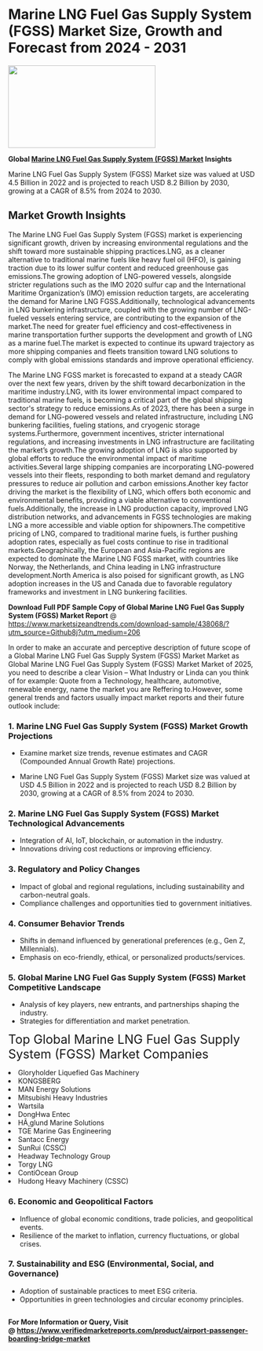 <H1>Marine LNG Fuel Gas Supply System (FGSS) Market Size, Growth and Forecast from 2024 - 2031</H1><img class="aligncenter size-medium wp-image-584254" src="https://thirdeyenews.in/wp-content/uploads/2024/09/Global-Market-Research-300x168.jpeg" alt="" width="300" height="168" /><p><strong>Global&nbsp;<a href="https://www.marketsizeandtrends.com/download-sample/438068/?utm_source=Github8j?utm_medium=206">Marine LNG Fuel Gas Supply System (FGSS) Market</a> Insights</strong></p><p>Marine LNG Fuel Gas Supply System (FGSS) Market size was valued at USD 4.5 Billion in 2022 and is projected to reach USD 8.2 Billion by 2030, growing at a CAGR of 8.5% from 2024 to 2030.</p><p><h2>Market Growth Insights</h2> <p>The Marine LNG Fuel Gas Supply System (FGSS) market is experiencing significant growth, driven by increasing environmental regulations and the shift toward more sustainable shipping practices.LNG, as a cleaner alternative to traditional marine fuels like heavy fuel oil (HFO), is gaining traction due to its lower sulfur content and reduced greenhouse gas emissions.The growing adoption of LNG-powered vessels, alongside stricter regulations such as the IMO 2020 sulfur cap and the International Maritime Organization’s (IMO) emission reduction targets, are accelerating the demand for Marine LNG FGSS.Additionally, technological advancements in LNG bunkering infrastructure, coupled with the growing number of LNG-fueled vessels entering service, are contributing to the expansion of the market.The need for greater fuel efficiency and cost-effectiveness in marine transportation further supports the development and growth of LNG as a marine fuel.The market is expected to continue its upward trajectory as more shipping companies and fleets transition toward LNG solutions to comply with global emissions standards and improve operational efficiency.</p> <p>The Marine LNG FGSS market is forecasted to expand at a steady CAGR over the next few years, driven by the shift toward decarbonization in the maritime industry.LNG, with its lower environmental impact compared to traditional marine fuels, is becoming a critical part of the global shipping sector's strategy to reduce emissions.As of 2023, there has been a surge in demand for LNG-powered vessels and related infrastructure, including LNG bunkering facilities, fueling stations, and cryogenic storage systems.Furthermore, government incentives, stricter international regulations, and increasing investments in LNG infrastructure are facilitating the market’s growth.The growing adoption of LNG is also supported by global efforts to reduce the environmental impact of maritime activities.Several large shipping companies are incorporating LNG-powered vessels into their fleets, responding to both market demand and regulatory pressures to reduce air pollution and carbon emissions.Another key factor driving the market is the flexibility of LNG, which offers both economic and environmental benefits, providing a viable alternative to conventional fuels.Additionally, the increase in LNG production capacity, improved LNG distribution networks, and advancements in FGSS technologies are making LNG a more accessible and viable option for shipowners.The competitive pricing of LNG, compared to traditional marine fuels, is further pushing adoption rates, especially as fuel costs continue to rise in traditional markets.Geographically, the European and Asia-Pacific regions are expected to dominate the Marine LNG FGSS market, with countries like Norway, the Netherlands, and China leading in LNG infrastructure development.North America is also poised for significant growth, as LNG adoption increases in the US and Canada due to favorable regulatory frameworks and investment in LNG bunkering facilities.<p><span class=""><strong>Download Full PDF Sample Copy of Global Marine LNG Fuel Gas Supply System (FGSS) Market Report</strong> @ <a href="https://www.marketsizeandtrends.com/download-sample/438068/?utm_source=Github8j?utm_medium=206" target="_blank">https://www.marketsizeandtrends.com/download-sample/438068/?utm_source=Github8j?utm_medium=206</a></span></p><p>In order to make an accurate and perceptive description of future scope of a Global&nbsp;Marine LNG Fuel Gas Supply System (FGSS) Market Market as Global&nbsp;Marine LNG Fuel Gas Supply System (FGSS) Market Market of 2025, you need to describe a clear Vision &ndash; What Industry or Linda can you think of for example: Quote from a Technology, healthcare, automotive, renewable energy, name the market you are Reffering to.However, some general trends and factors usually impact market reports and their future outlook include:</p><h3>1.&nbsp;<strong>Marine LNG Fuel Gas Supply System (FGSS) Market Growth Projections</strong></h3><ul><li>Examine market size trends, revenue estimates and CAGR (Compounded Annual Growth Rate) projections.</li><li><p>Marine LNG Fuel Gas Supply System (FGSS) Market size was valued at USD 4.5 Billion in 2022 and is projected to reach USD 8.2 Billion by 2030, growing at a CAGR of 8.5% from 2024 to 2030.</p></li></ul><h3>2.&nbsp;<strong>Marine LNG Fuel Gas Supply System (FGSS) Market Technological Advancements</strong></h3><ul><li>Integration of AI, IoT, blockchain, or automation in the industry.</li><li>Innovations driving cost reductions or improving efficiency.</li></ul><h3>3.&nbsp;<strong>Regulatory and Policy Changes</strong></h3><ul><li>Impact of global and regional regulations, including sustainability and carbon-neutral goals.</li><li>Compliance challenges and opportunities tied to government initiatives.</li></ul><h3>4.&nbsp;<strong>Consumer Behavior Trends</strong></h3><ul><li>Shifts in demand influenced by generational preferences (e.g., Gen Z, Millennials).</li><li>Emphasis on eco-friendly, ethical, or personalized products/services.</li></ul><h3>5.&nbsp;<strong>Global Marine LNG Fuel Gas Supply System (FGSS) Market Competitive Landscape</strong></h3><ul><li>Analysis of key players, new entrants, and partnerships shaping the industry.</li><li>Strategies for differentiation and market penetration.</li></ul><p data-pm-slice="1 1 []"><span style="color: inherit; font-family: inherit; font-size: 25px;">Top Global Marine LNG Fuel Gas Supply System (FGSS) Market Companies</span></p><div class="" data-test-id=""><p><li>Gloryholder Liquefied Gas Machinery</li><li> KONGSBERG</li><li> MAN Energy Solutions</li><li> Mitsubishi Heavy Industries</li><li> Wartsila</li><li> DongHwa Entec</li><li> HÃ¸glund Marine Solutions</li><li> TGE Marine Gas Engineering</li><li> Santacc Energy</li><li> SunRui (CSSC)</li><li> Headway Technology Group</li><li> Torgy LNG</li><li> ContiOcean Group</li><li> Hudong Heavy Machinery (CSSC)</li></p></div><h3>6.&nbsp;<strong>Economic and Geopolitical Factors</strong></h3><ul><li>Influence of global economic conditions, trade policies, and geopolitical events.</li><li>Resilience of the market to inflation, currency fluctuations, or global crises.</li></ul><h3>7.&nbsp;<strong>Sustainability and ESG (Environmental, Social, and Governance)</strong></h3><ul><li>Adoption of sustainable practices to meet ESG criteria.</li><li>Opportunities in green technologies and circular economy principles.</li></ul><h2><strong style="font-size: 14px;">For More Information or Query, Visit @&nbsp;</strong><a style="background-color: #ffffff; font-size: 14px;" href="https://www.marketsizeandtrends.com/report/marine-lng-fuel-gas-supply-system-fgss-market/" target="_blank">https://www.verifiedmarketreports.com/product/airport-passenger-boarding-bridge-market</a></h2>